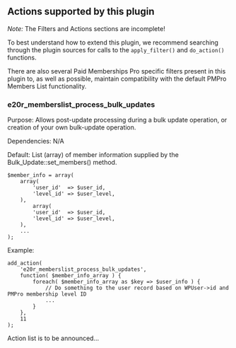 ## Actions supported by this plugin

*Note:* The Filters and Actions sections are incomplete!

To best understand how to extend this plugin, we recommend searching through the plugin sources for calls to the `apply_filter()` and `do_action()` functions.

There are also several Paid Memberships Pro specific filters present in this plugin to, as well as possible, maintain compatibility with the default PMPro Members List functionality.

### e20r_memberslist_process_bulk_updates

Purpose: Allows post-update processing during a bulk update operation, or creation of your own bulk-update operation.

Dependencies: N/A

Default: List (array) of member information supplied by the Bulk_Update::set_members() method.

```
$member_info = array(
	array(
		'user_id'  => $user_id,
		'level_id' => $user_level,
	),
		array(
		'user_id'  => $user_id,
		'level_id' => $user_level,
	),
	...
);
```
Example:
```
add_action(
	'e20r_memberslist_process_bulk_updates',
	function( $member_info_array ) {
		foreach( $member_info_array as $key => $user_info ) {
			// Do something to the user record based on WPUser->id and PMPro membership level ID
			...
		}
	},
	11
);
```

Action list is to be announced...
